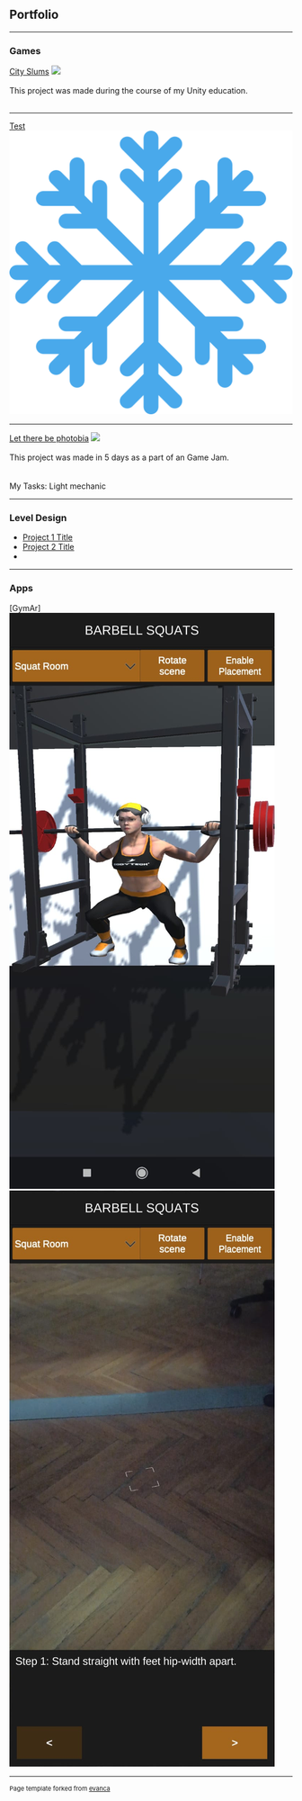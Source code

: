 ## Portfolio

---

### Games 

[City Slums](https://domdar.itch.io/city-sim)
<img src="https://img.itch.zone/aW1hZ2UvMTI1MTk4OS83MzA3MzMxLnBuZw==/original/wXv2G7.png"/>
<br><br>This project was made during the course of my Unity education.<br><br>

---
[Test](/images/snowflake.png)
<img src="images/snowflake.png?raw=true"/>

---
[Let there be photobia](https://callmetoots.itch.io/let-there-be-photophobia)
<img src="https://images-ext-2.discordapp.net/external/TqSlSJok8Kn9G62pJJblqqDl3lBK4IdLbUv1SobxeyM/https/img.itch.zone/aW1nLzc2NTQ3NTEucG5n/original/B%252FV6Le.png?width=720&height=404"/>
<br><br>This project was made in 5 days as a part  of an Game Jam.<br><br>
<br>My Tasks: Light mechanic<br>

---

### Level Design

- [Project 1 Title](http://example.com/)
- [Project 2 Title](http://example.com/)
- 

---
### Apps

[GymAr]
<img src="images/GymAr.jpeg?raw=true"/>
<img src="images/GymArTwo.jpeg?raw=true"/>





---
<p style="font-size:11px">Page template forked from <a href="https://github.com/evanca/quick-portfolio">evanca</a></p>
<!-- Remove above link if you don't want to attibute -->
